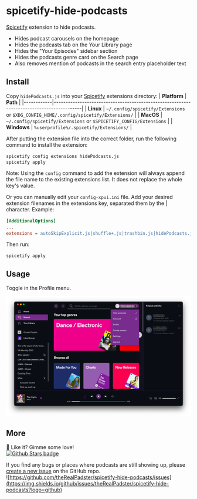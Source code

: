 # spicetify-hide-podcasts
[Spicetify](https://github.com/khanhas/spicetify-cli) extension to hide podcasts. 
* Hides podcast carousels on the homepage
* Hides the podcasts tab on the Your Library page
* Hides the "Your Episodes" sidebar section
* Hides the podcasts genre card on the Search page
* Also removes mention of podcasts in the search entry placeholder text
## Install
Copy `hidePodcasts.js` into your [Spicetify](https://github.com/khanhas/spicetify-cli) extensions directory:
| **Platform** | **Path**                                                                               |
|------------|------------------------------------------------------------------------------------------|
| **Linux**      | `~/.config/spicetify/Extensions` or `$XDG_CONFIG_HOME/.config/spicetify/Extensions/` |
| **MacOS**      | `~/.config/spicetify/Extensions` or `$SPICETIFY_CONFIG/Extensions`                   |
| **Windows**    | `%userprofile%/.spicetify/Extensions/`                                               |

After putting the extension file into the correct folder, run the following command to install the extension:
```
spicetify config extensions hidePodcasts.js
spicetify apply
```
Note: Using the `config` command to add the extension will always append the file name to the existing extensions list. It does not replace the whole key's value.

Or you can manually edit your `config-xpui.ini` file. Add your desired extension filenames in the extensions key, separated them by the | character.
Example:

```ini
[AdditionalOptions]
...
extensions = autoSkipExplicit.js|shuffle+.js|trashbin.js|hidePodcasts.js
```

Then run:

```
spicetify apply
```

## Usage
Toggle in the Profile menu.

[![Screenshot](screenshot.png)](https://raw.githubusercontent.com/theRealPadster/spicetify-hide-podcasts/main/screenshot.png)

## More
🌟 Like it? Gimme some love!    
[![Github Stars badge](https://img.shields.io/github/stars/theRealPadster/spicetify-hide-podcasts?logo=github&style=social)](https://github.com/theRealPadster/spicetify-hide-podcasts/)

If you find any bugs or places where podcasts are still showing up, please [create a new issue](https://github.com/theRealPadster/spicetify-hide-podcasts/issues/new/choose) on the GitHub repo.    
![https://github.com/theRealPadster/spicetify-hide-podcasts/issues](https://img.shields.io/github/issues/theRealPadster/spicetify-hide-podcasts?logo=github)
